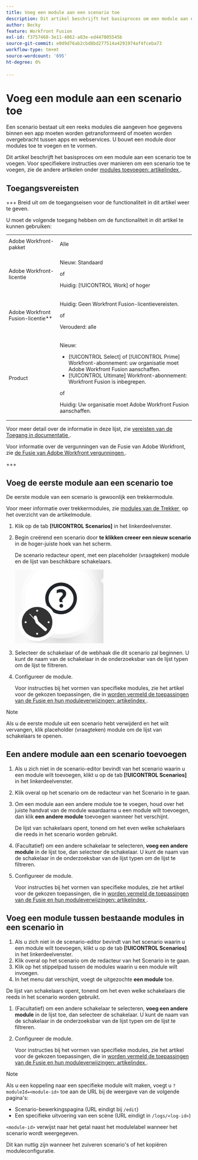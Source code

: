 ```yaml
---
title: Voeg een module aan een scenario toe
description: Dit artikel beschrijft het basisproces om een module aan een scenario toe te voegen.
author: Becky
feature: Workfront Fusion
exl-id: f3757468-3e11-4862-a83e-ed447805545b
source-git-commit: e0d9d76ab2cbd8bd277514a4291974af4fceba73
workflow-type: tm+mt
source-wordcount: '695'
ht-degree: 0%

---
```


# Voeg een module aan een scenario toe

Een scenario bestaat uit een reeks modules die aangeven hoe gegevens binnen een app moeten worden getransformeerd of moeten worden overgebracht tussen apps en webservices. U bouwt een module door modules toe te voegen en te vormen.

Dit artikel beschrijft het basisproces om een module aan een scenario toe te voegen. Voor specifiekere instructies over manieren om een scenario toe te voegen, zie de andere artikelen onder [&#x200B; modules toevoegen: artikelindex &#x200B;](/help/workfront-fusion/create-scenarios/add-modules/add-modules-toc.md).

## Toegangsvereisten

+++ Breid uit om de toegangseisen voor de functionaliteit in dit artikel weer te geven.

U moet de volgende toegang hebben om de functionaliteit in dit artikel te kunnen gebruiken:

<table style="table-layout:auto">
 <col> 
 <col> 
 <tbody> 
  <tr> 
   <td role="rowheader">Adobe Workfront-pakket</td> 
   <td> <p>Alle</p> </td> 
  </tr> 
  <tr data-mc-conditions=""> 
   <td role="rowheader">Adobe Workfront-licentie</td> 
   <td> <p>Nieuw: Standaard</p><p>of</p><p>Huidig: [!UICONTROL Work] of hoger</p> </td> 
  </tr> 
  <tr> 
   <td role="rowheader">Adobe Workfront Fusion-licentie**</td> 
   <td>
   <p>Huidig: Geen Workfront Fusion-licentievereisten.</p>
   <p>of</p>
   <p>Verouderd: alle </p>
   </td> 
  </tr> 
  <tr> 
   <td role="rowheader">Product</td> 
   <td>
   <p>Nieuw:</p> <ul><li>[!UICONTROL Select] of [!UICONTROL Prime] Workfront-abonnement: uw organisatie moet Adobe Workfront Fusion aanschaffen.</li><li>[!UICONTROL Ultimate] Workfront-abonnement: Workfront Fusion is inbegrepen.</li></ul>
   <p>of</p>
   <p>Huidig: Uw organisatie moet Adobe Workfront Fusion aanschaffen.</p>
   </td> 
  </tr>
 </tbody> 
</table>

Voor meer detail over de informatie in deze lijst, zie [&#x200B; vereisten van de Toegang in documentatie &#x200B;](/help/workfront-fusion/references/licenses-and-roles/access-level-requirements-in-documentation.md).

Voor informatie over de vergunningen van de Fusie van Adobe Workfront, zie [&#x200B; de Fusie van Adobe Workfront vergunningen &#x200B;](/help/workfront-fusion/set-up-and-manage-workfront-fusion/licensing-operations-overview/license-automation-vs-integration.md).

+++

## Voeg de eerste module aan een scenario toe

De eerste module van een scenario is gewoonlijk een trekkermodule.

Voor meer informatie over trekkermodules, zie [&#x200B; modules van de Trekker &#x200B;](/help/workfront-fusion/get-started-with-fusion/understand-fusion/module-overview.md#trigger-modules) op het overzicht van de artikelmodule.

1. Klik op de tab **[!UICONTROL Scenarios]** in het linkerdeelvenster.
1. Begin creërend een scenario door **te klikken creeer een nieuw scenario** in de hoger-juiste hoek van het scherm.

   De scenario redacteur opent, met een placeholder (vraagteken) module en de lijst van beschikbare schakelaars.

   ![&#x200B; Placeholder module &#x200B;](assets/placeholder-module.png)

1. Selecteer de schakelaar of de webhaak die dit scenario zal beginnen. U kunt de naam van de schakelaar in de onderzoeksbar van de lijst typen om de lijst te filtreren.
1. Configureer de module.

   Voor instructies bij het vormen van specifieke modules, zie het artikel voor de gekozen toepassingen, die in [&#x200B; worden vermeld de toepassingen van de Fusie en hun moduleverwijzingen: artikelindex &#x200B;](/help/workfront-fusion/references/apps-and-modules/apps-and-modules-toc.md).

>[!NOTE]
>
>Als u de eerste module uit een scenario hebt verwijderd en het wilt vervangen, klik placeholder (vraagteken) module om de lijst van schakelaars te openen.

## Een andere module aan een scenario toevoegen

1. Als u zich niet in de scenario-editor bevindt van het scenario waarin u een module wilt toevoegen, klikt u op de tab **[!UICONTROL Scenarios]** in het linkerdeelvenster.
1. Klik overal op het scenario om de redacteur van het Scenario in te gaan.
1. Om een module aan een andere module toe te voegen, houd over het juiste handvat van de module waardaarna u een module wilt toevoegen, dan klik **een andere module** toevoegen wanneer het verschijnt.

   De lijst van schakelaars opent, tonend om het even welke schakelaars die reeds in het scenario worden gebruikt.

1. (Facultatief) om een andere schakelaar te selecteren, **voeg een andere module** in de lijst toe, dan selecteer de schakelaar. U kunt de naam van de schakelaar in de onderzoeksbar van de lijst typen om de lijst te filtreren.
1. Configureer de module.

   Voor instructies bij het vormen van specifieke modules, zie het artikel voor de gekozen toepassingen, die in [&#x200B; worden vermeld de toepassingen van de Fusie en hun moduleverwijzingen: artikelindex &#x200B;](/help/workfront-fusion/references/apps-and-modules/apps-and-modules-toc.md).

## Voeg een module tussen bestaande modules in een scenario in

1. Als u zich niet in de scenario-editor bevindt van het scenario waarin u een module wilt toevoegen, klikt u op de tab **[!UICONTROL Scenarios]** in het linkerdeelvenster.
1. Klik overal op het scenario om de redacteur van het Scenario in te gaan.
1. Klik op het stippelpad tussen de modules waarin u een module wilt invoegen.
1. In het menu dat verschijnt, voegt de uitgezochte **een module** toe.

De lijst van schakelaars opent, tonend om het even welke schakelaars die reeds in het scenario worden gebruikt.

1. (Facultatief) om een andere schakelaar te selecteren, **voeg een andere module** in de lijst toe, dan selecteer de schakelaar. U kunt de naam van de schakelaar in de onderzoeksbar van de lijst typen om de lijst te filtreren.
1. Configureer de module.

   Voor instructies bij het vormen van specifieke modules, zie het artikel voor de gekozen toepassingen, die in [&#x200B; worden vermeld de toepassingen van de Fusie en hun moduleverwijzingen: artikelindex &#x200B;](/help/workfront-fusion/references/apps-and-modules/apps-and-modules-toc.md).

>[!NOTE]
>
>Als u een koppeling naar een specifieke module wilt maken, voegt u `?moduleId=<module-id>` toe aan de URL bij de weergave van de volgende pagina&#39;s:
>
>* Scenario-bewerkingspagina (URL eindigt bij `/edit`)
>* Een specifieke uitvoering van een scène (URL eindigt in `/logs/<log-id>`)
>
>`<module-id>` verwijst naar het getal naast het modulelabel wanneer het scenario wordt weergegeven.
>
>Dit kan nuttig zijn wanneer het zuiveren scenario&#39;s of het kopiëren moduleconfiguratie.
